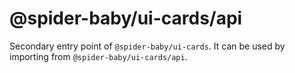 # @spider-baby/ui-cards/api

Secondary entry point of `@spider-baby/ui-cards`. It can be used by importing from `@spider-baby/ui-cards/api`.
